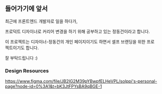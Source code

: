 ## 들어가기에 앞서

최근에 프론트엔드 개발자로 일을 하다가,

프로덕트 디자이너로 커리어 변경을 하기 위해 공부하고 있는 정동건이라고 합니다.

이 프로젝트는 디자이너-정동건의 개인 페이지이기도 하면서 셀프 브랜딩을 위한 프로젝트이기도 합니다.

잘 부탁드립니다 :)

### Design Resources
https://www.figma.com/file/JB2IG2M39pYBwpfELHeVPL/solppi's-personal-page?node-id=0%3A1&t=bK3JtFPYsBA9qBGE-1
